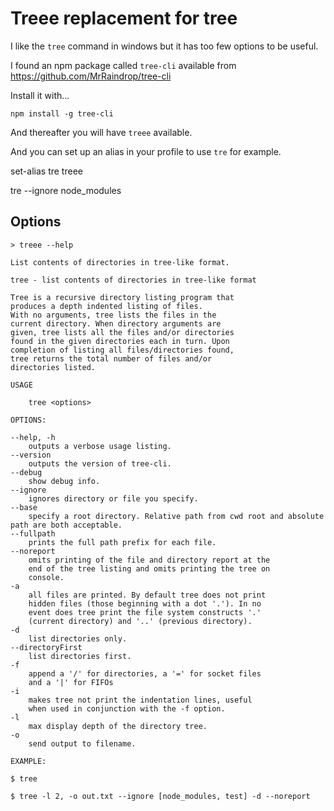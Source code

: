 ﻿# Treee replacement for tree

I like the `tree` command in windows but it has too few options to be useful.

I found an npm package called `tree-cli` available from <https://github.com/MrRaindrop/tree-cli>

Install it with...

	npm install -g tree-cli

And thereafter you will have `treee` available.

And you can set up an alias in your profile to use `tre` for example.

set-alias tre treee

tre --ignore node_modules

## Options

	> treee --help

	List contents of directories in tree-like format.

	tree - list contents of directories in tree-like format

	Tree is a recursive directory listing program that
	produces a depth indented listing of files.
	With no arguments, tree lists the files in the
	current directory. When directory arguments are
	given, tree lists all the files and/or directories
	found in the given directories each in turn. Upon
	completion of listing all files/directories found,
	tree returns the total number of files and/or
	directories listed.

	USAGE

		tree <options>

	OPTIONS:

	--help, -h
		outputs a verbose usage listing.
	--version
		outputs the version of tree-cli.
	--debug
		show debug info.
	--ignore
		ignores directory or file you specify.
	--base
		specify a root directory. Relative path from cwd root and absolute path are both acceptable.
	--fullpath
		prints the full path prefix for each file.
	--noreport
		omits printing of the file and directory report at the
		end of the tree listing and omits printing the tree on
		console.
	-a
		all files are printed. By default tree does not print
		hidden files (those beginning with a dot '.'). In no
		event does tree print the file system constructs '.'
		(current directory) and '..' (previous directory).
	-d
		list directories only.
	--directoryFirst
		list directories first.
	-f
		append a '/' for directories, a '=' for socket files
		and a '|' for FIFOs
	-i
		makes tree not print the indentation lines, useful
		when used in conjunction with the -f option.
	-l
		max display depth of the directory tree.
	-o
		send output to filename.

	EXAMPLE:

	$ tree

	$ tree -l 2, -o out.txt --ignore [node_modules, test] -d --noreport